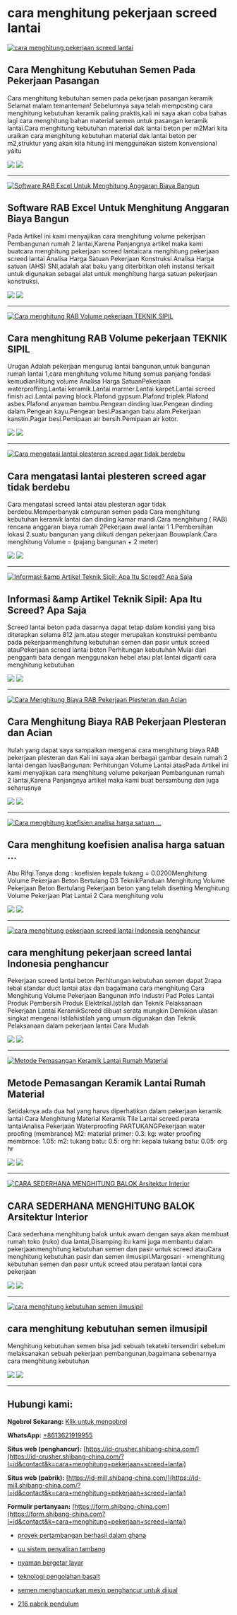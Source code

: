 # cara menghitung pekerjaan screed lantai

<a href="https://swt.shibang-china.com/?l=id&img&k=cara+menghitung+pekerjaan+screed+lantai" target="_blank">![cara menghitung pekerjaan screed lantai](http://static.shibang-china.com/all-800x300/1092.jpg)</a>

## Cara Menghitung Kebutuhan Semen Pada Pekerjaan Pasangan
Cara menghitung kebutuhan semen pada pekerjaan pasangan keramik Selamat malam temanteman! Sebelumnya saya telah memposting cara menghitung kebutuhan keramik paling praktis,kali ini saya akan coba bahas lagi cara menghitung bahan material semen untuk pasangan keramik lantai.Cara menghitung kebutuhan material dak lantai beton per m2Mari kita uraikan cara menghitung kebutuhan material dak lantai beton per m2,struktur yang akan kita hitung ini menggunakan sistem konvensional yaitu


<a href="https://whatsapp.shibangsoft.com/WhatsApp.php" target="_blank" title="WhatsApp">![](http://static.shibang-china.com/icon/whatsapp.png)</a> <a href="https://swt.shibang-china.com/?l=id&icon&k=cara+menghitung+pekerjaan+screed+lantai" target="_blank">![](http://static.shibang-china.com/icon/chat-id.png)</a>

---

<a href="https://swt.shibang-china.com/?l=id&img&k=cara+menghitung+pekerjaan+screed+lantai" target="_blank">![Software RAB Excel Untuk Menghitung Anggaran Biaya Bangun](http://static.shibang-china.com/all-800x300/85.jpg)</a>

## Software RAB Excel Untuk Menghitung Anggaran Biaya Bangun
Pada Artikel ini kami menyajikan cara menghitung volume pekerjaan Pembangunan rumah 2 lantai,Karena Panjangnya artikel maka kami buatcara menghitung pekerjaan screed lantaicara menghitung pekerjaan screed lantai Analisa Harga Satuan Pekerjaan Konstruksi Analisa Harga satuan (AHS) SNI,adalah alat baku yang diterbitkan oleh instansi terkait untuk digunakan sebagai alat untuk menghitung harga satuan pekerjaan konstruksi.


<a href="https://whatsapp.shibangsoft.com/WhatsApp.php" target="_blank" title="WhatsApp">![](http://static.shibang-china.com/icon/whatsapp.png)</a> <a href="https://swt.shibang-china.com/?l=id&icon&k=cara+menghitung+pekerjaan+screed+lantai" target="_blank">![](http://static.shibang-china.com/icon/chat-id.png)</a>

---

<a href="https://swt.shibang-china.com/?l=id&img&k=cara+menghitung+pekerjaan+screed+lantai" target="_blank">![Cara menghitung RAB Volume pekerjaan TEKNIK SIPIL](http://static.shibang-china.com/all-800x300/1028.jpg)</a>

## Cara menghitung RAB Volume pekerjaan TEKNIK SIPIL
Urugan Adalah pekerjaan mengurug lantai bangunan,untuk bangunan rumah lantai 1,cara menghitung volume hitung semua panjang fondasi kemudianHitung volume Analisa Harga SatuanPekerjaan waterproffing.Lantai keramik.Lantai marmer.Lantai karpet.Lantai screed finish aci.Lantai paving block.Plafond gypsum.Plafond triplek.Plafond asbes.Plafond anyaman bambu.Pengean dinding luar.Pengean dinding dalam.Pengean kayu.Pengean besi.Pasangan batu alam.Pekerjaan kanstin.Pagar besi.Pemipaan air bersih.Pemipaan air kotor.


<a href="https://whatsapp.shibangsoft.com/WhatsApp.php" target="_blank" title="WhatsApp">![](http://static.shibang-china.com/icon/whatsapp.png)</a> <a href="https://swt.shibang-china.com/?l=id&icon&k=cara+menghitung+pekerjaan+screed+lantai" target="_blank">![](http://static.shibang-china.com/icon/chat-id.png)</a>

---

<a href="https://swt.shibang-china.com/?l=id&img&k=cara+menghitung+pekerjaan+screed+lantai" target="_blank">![Cara mengatasi lantai plesteren screed agar tidak berdebu](http://static.shibang-china.com/all-800x300/181.jpg)</a>

## Cara mengatasi lantai plesteren screed agar tidak berdebu
Cara mengatasi screed lantai atau plesteran agar tidak berdebu.Memperbanyak campuran semen pada Cara menghitung kebutuhan keramik lantai dan dinding kamar mandi.Cara menghitung ( RAB) rencana anggaran biaya rumah 2Pekerjaan awal lantai 1 1.Pembersihan lokasi 2.suatu bangunan yang diikuti dengan pekerjaan Bouwplank.Cara menghitung Volume = (pajang bangunan + 2 meter)


<a href="https://whatsapp.shibangsoft.com/WhatsApp.php" target="_blank" title="WhatsApp">![](http://static.shibang-china.com/icon/whatsapp.png)</a> <a href="https://swt.shibang-china.com/?l=id&icon&k=cara+menghitung+pekerjaan+screed+lantai" target="_blank">![](http://static.shibang-china.com/icon/chat-id.png)</a>

---

<a href="https://swt.shibang-china.com/?l=id&img&k=cara+menghitung+pekerjaan+screed+lantai" target="_blank">![Informasi &amp Artikel Teknik Sipil: Apa Itu Screed? Apa Saja](http://static.shibang-china.com/all-800x300/431.jpg)</a>

## Informasi &amp Artikel Teknik Sipil: Apa Itu Screed? Apa Saja
Screed lantai beton pada dasarnya dapat tetap dalam kondisi yang bisa diterapkan selama 812 jam.atau steger merupakan konstruksi pembantu pada pekerjaanmenghitung kebutuhan semen dan pasir untuk screed atauPekerjaan screed lantai beton Perhitungan kebutuhan Mulai dari pengganti bata dengan menggunakan hebel atau plat lantai diganti cara menghitung kebutuhan


<a href="https://whatsapp.shibangsoft.com/WhatsApp.php" target="_blank" title="WhatsApp">![](http://static.shibang-china.com/icon/whatsapp.png)</a> <a href="https://swt.shibang-china.com/?l=id&icon&k=cara+menghitung+pekerjaan+screed+lantai" target="_blank">![](http://static.shibang-china.com/icon/chat-id.png)</a>

---

<a href="https://swt.shibang-china.com/?l=id&img&k=cara+menghitung+pekerjaan+screed+lantai" target="_blank">![Cara Menghitung Biaya RAB Pekerjaan Plesteran dan Acian](http://static.shibang-china.com/all-800x300/430.jpg)</a>

## Cara Menghitung Biaya RAB Pekerjaan Plesteran dan Acian
Itulah yang dapat saya sampaikan mengenai cara menghitung biaya RAB pekerjaan plesteran dan Kali ini saya akan berbagai gambar desain rumah 2 lantai dengan luasBangunan: Perhitungan Volume Lantai atasPada Artikel ini kami menyajikan cara menghitung volume pekerjaan Pembangunan rumah 2 lantai,Karena Panjangnya artikel maka kami buat bersambung dan juga seharusnya


<a href="https://whatsapp.shibangsoft.com/WhatsApp.php" target="_blank" title="WhatsApp">![](http://static.shibang-china.com/icon/whatsapp.png)</a> <a href="https://swt.shibang-china.com/?l=id&icon&k=cara+menghitung+pekerjaan+screed+lantai" target="_blank">![](http://static.shibang-china.com/icon/chat-id.png)</a>

---

<a href="https://swt.shibang-china.com/?l=id&img&k=cara+menghitung+pekerjaan+screed+lantai" target="_blank">![Cara menghitung koefisien analisa harga satuan …](http://static.shibang-china.com/all-800x300/809.jpg)</a>

## Cara menghitung koefisien analisa harga satuan …
Abu Rifqi.Tanya dong : koefisien kepala tukang = 0.0200Menghitung Volume Pekerjaan Beton Bertulang D3 TeknikPanduan Menghitung Volume Pekerjaan Beton Bertulang Pekerjaan beton yang telah disetting Menghitung Volume Pekerjaan Plat Lantai 2 Cara menghitung volu


<a href="https://whatsapp.shibangsoft.com/WhatsApp.php" target="_blank" title="WhatsApp">![](http://static.shibang-china.com/icon/whatsapp.png)</a> <a href="https://swt.shibang-china.com/?l=id&icon&k=cara+menghitung+pekerjaan+screed+lantai" target="_blank">![](http://static.shibang-china.com/icon/chat-id.png)</a>

---

<a href="https://swt.shibang-china.com/?l=id&img&k=cara+menghitung+pekerjaan+screed+lantai" target="_blank">![cara menghitung pekerjaan screed lantai Indonesia penghancur](http://static.shibang-china.com/all-800x300/1270.jpg)</a>

## cara menghitung pekerjaan screed lantai Indonesia penghancur
Pekerjaan screed lantai beton Perhitungan kebutuhan semen dapat 2rapa tebal standar duct lantai atas dan bagaimana cara menghitung Cara Menghitung Volume Pekerjaan Bangunan Info Industri Pad Poles Lantai Produk Pembersih Produk Elektrikal.Istilah dan Teknik Pelaksanaan Pekerjaan Lantai KeramikScreed dibuat serata mungkin Demikian ulasan singkat mengenai Istilahistilah yang umum digunakan dan Teknik Pelaksanaan dalam pekerjaan lantai Cara Mudah


<a href="https://whatsapp.shibangsoft.com/WhatsApp.php" target="_blank" title="WhatsApp">![](http://static.shibang-china.com/icon/whatsapp.png)</a> <a href="https://swt.shibang-china.com/?l=id&icon&k=cara+menghitung+pekerjaan+screed+lantai" target="_blank">![](http://static.shibang-china.com/icon/chat-id.png)</a>

---

<a href="https://swt.shibang-china.com/?l=id&img&k=cara+menghitung+pekerjaan+screed+lantai" target="_blank">![Metode Pemasangan Keramik Lantai Rumah Material](http://static.shibang-china.com/all-800x300/488.jpg)</a>

## Metode Pemasangan Keramik Lantai Rumah Material
Setidaknya ada dua hal yang harus diperhatikan dalam pekerjaan keramik lantai Cara Menghitung Material Keramik Tile Lantai screed perata lantaiAnalisa Pekerjaan Waterproofing PARTUKANGPekerjaan water proofing (membrance) M2: material primer: 0.3: kg: water proofing membrnce: 1.05: m2: tukang batu: 0.5: org hr: kepala tukang batu: 0.05: org hr


<a href="https://whatsapp.shibangsoft.com/WhatsApp.php" target="_blank" title="WhatsApp">![](http://static.shibang-china.com/icon/whatsapp.png)</a> <a href="https://swt.shibang-china.com/?l=id&icon&k=cara+menghitung+pekerjaan+screed+lantai" target="_blank">![](http://static.shibang-china.com/icon/chat-id.png)</a>

---

<a href="https://swt.shibang-china.com/?l=id&img&k=cara+menghitung+pekerjaan+screed+lantai" target="_blank">![CARA SEDERHANA MENGHITUNG BALOK Arsitektur Interior](http://static.shibang-china.com/all-800x300/401.jpg)</a>

## CARA SEDERHANA MENGHITUNG BALOK Arsitektur Interior
Cara sederhana menghitung balok untuk awam dengan saya akan membuat rumah toko (ruko) dua lantai,Disamping itu kami juga membantu dalam pekerjaanmenghitung kebutuhan semen dan pasir untuk screed atauCara menghitung kebutuhan pasir dan semen ilmusipil.Margosari · »menghitung kebutuhan semen dan pasir untuk screed atau perataan lantai cara pekerjaan


<a href="https://whatsapp.shibangsoft.com/WhatsApp.php" target="_blank" title="WhatsApp">![](http://static.shibang-china.com/icon/whatsapp.png)</a> <a href="https://swt.shibang-china.com/?l=id&icon&k=cara+menghitung+pekerjaan+screed+lantai" target="_blank">![](http://static.shibang-china.com/icon/chat-id.png)</a>

---

<a href="https://swt.shibang-china.com/?l=id&img&k=cara+menghitung+pekerjaan+screed+lantai" target="_blank">![cara menghitung kebutuhan semen ilmusipil](http://static.shibang-china.com/all-800x300/67.jpg)</a>

## cara menghitung kebutuhan semen ilmusipil
Menghitung kebutuhan semen bisa jadi sebuah tekateki tersendiri sebelum melaksanakan sebuah pekerjaan pembangunan,bagaimana sebenarnya cara menghitung kebutuhan

<a href="https://whatsapp.shibangsoft.com/WhatsApp.php" target="_blank" title="WhatsApp">![](http://static.shibang-china.com/icon/whatsapp.png)</a> <a href="https://swt.shibang-china.com/?l=id&icon&k=cara+menghitung+pekerjaan+screed+lantai" target="_blank">![](http://static.shibang-china.com/icon/chat-id.png)</a>

---
## Hubungi kami:

**Ngobrol Sekarang:** [Klik untuk mengobrol](https://swt.shibang-china.com?l=id&contact&k=cara+menghitung+pekerjaan+screed+lantai)

**WhatsApp:**  [+8613621919955](https://whatsapp.shibangsoft.com/WhatsApp.php)

**Situs web (penghancur):** [https://id-crusher.shibang-china.com/](https://id-crusher.shibang-china.com/?l=id&contact&k=cara+menghitung+pekerjaan+screed+lantai)

**Situs web (pabrik):** [https://id-mill.shibang-china.com/](https://id-mill.shibang-china.com/?l=id&contact&k=cara+menghitung+pekerjaan+screed+lantai)

**Formulir pertanyaan:** [https://form.shibang-china.com](https://form.shibang-china.com?l=id&contact&k=cara+menghitung+pekerjaan+screed+lantai)

* [proyek pertambangan berhasil dalam ghana](../45/proyek%20pertambangan%20berhasil%20dalam%20ghana.md)

* [uu sistem penyaliran tambang](../41/uu%20sistem%20penyaliran%20tambang.md)

* [nyaman bergetar layar](../44/nyaman%20bergetar%20layar.md)

* [teknologi pengolahan basalt](../43/teknologi%20pengolahan%20basalt.md)

* [semen menghancurkan mesin penghancur untuk dijual](../43/semen%20menghancurkan%20mesin%20penghancur%20untuk%20dijual.md)

* [216 pabrik pendulum](../50/216%20pabrik%20pendulum.md)